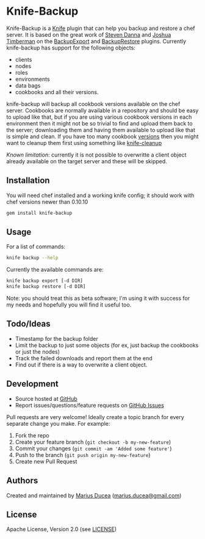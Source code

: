 Knife-Backup
===

Knife-Backup is a [Knife](http://wiki.opscode.com/display/chef/Knife) plugin that can help you backup and restore a chef server. It is based on the great work of [Steven Danna][stevendanna] and [Joshua Timberman][jtimberman] on the [BackupExport][backup_export] and [BackupRestore][backup_restore] plugins. Currently knife-backup has support for the following objects:

  * clients
  * nodes
  * roles
  * environments
  * data bags
  * cookbooks and all their versions.

knife-backup will backup all cookbook versions available on the chef server. Cookbooks are normally available in a repository and should be easy to upload like that, but if you are using various cookbook versions in each environment then it might not be so trivial to find and upload them back to the server; downloading them and having them available to upload like that is simple and clean. If you have too many cookbook [versions](http://www.ducea.com/2013/02/26/knife-cleanup/) then you might want to cleanup them first using something like [knife-cleanup][knifecleanup]

*Known limitation*: currently it is not possible to overwritte a client object already available on the target server and these will be skipped. 

## Installation

You will need chef installed and a working knife config; it should work with chef versions newer than 0.10.10

```bash
gem install knife-backup
```

## Usage

For a list of commands:

```bash
knife backup --help
```

Currently the available commands are:

```bash
knife backup export [-d DIR]
knife backup restore [-d DIR]
```

Note: you should treat this as beta software; I'm using it with success for my needs and hopefully you will find it useful too.

## Todo/Ideas
  
  * Timestamp for the backup folder
  * Limit the backup to just some objects (for ex, just backup the cookbooks or just the nodes)
  * Track the failed downloads and report them at the end
  * Find out if there is a way to overwrite a client object.

## Development

* Source hosted at [GitHub][repo]
* Report issues/questions/feature requests on [GitHub Issues][issues]

Pull requests are very welcome! Ideally create a topic branch for every separate change you make. For example:

1. Fork the repo
2. Create your feature branch (`git checkout -b my-new-feature`)
3. Commit your changes (`git commit -am 'Added some feature'`)
4. Push to the branch (`git push origin my-new-feature`)
5. Create new Pull Request

## Authors

Created and maintained by [Marius Ducea][mdxp] (<marius.ducea@gmail.com>)

## License

Apache License, Version 2.0 (see [LICENSE][license])

[license]:      https://github.com/mdxp/knife-backup/blob/master/LICENSE
[mdxp]:         https://github.com/mdxp
[repo]:         https://github.com/mdxp/knife-backup
[issues]:       https://github.com/mdxp/knife-backup/issues
[knifecleanup]:  https://github.com/mdxp/knife-cleanup
[chefjenkins]:  https://github.com/mdxp/chef-jenkins

[backup_export]:            https://github.com/stevendanna/knife-hacks/blob/master/plugins/backup_export.rb
[backup_restore]:           https://github.com/stevendanna/knife-hacks/blob/master/plugins/backup_restore.rb
[jtimberman]:               https://github.com/jtimberman
[stevendanna]:              https://github.com/stevendanna
